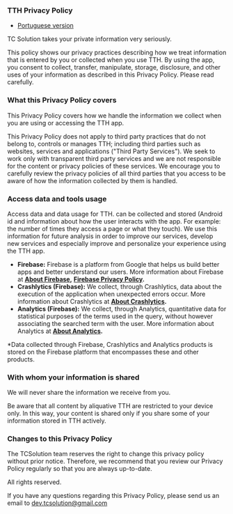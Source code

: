 ### TTH Privacy Policy

* [Portuguese version](https://techtcs.github.io/tcsdocs/apps/tth/privacyPolicy/privacy_policy-pt.html)

TC Solution takes your private information very seriously.

This policy shows our privacy practices describing how we treat information that is entered by you or collected when you use TTH.
By using the app, you consent to collect, transfer, manipulate, storage, disclosure, and other uses of your information as described in this Privacy Policy. Please read carefully.

### What this Privacy Policy covers

This Privacy Policy covers how we handle the information we collect when you are using or accessing the TTH app.

This Privacy Policy does not apply to third party practices that do not belong to, controls or manages TTH; including third parties such as websites, services and applications ("Third Party Services"). We seek to work only with transparent third party services and we are not responsible for the content or privacy policies of these services. We encourage you to carefully review the privacy policies of all third parties that you access to be aware of how the information collected by them is handled.

### Access data and tools usage

Access data and data usage for TTH. can be collected and stored (Android id and information about how the user interacts with the app. For example: the number of times they access a page or what they touch). We use this information for future analysis in order to improve our services, develop new services and especially improve and personalize your experience using the TTH app.

* **Firebase:** Firebase is a platform from Google that helps us build better apps and better understand our users. More information about Firebase at **[About Firebase](https://www.google.com/url?sa=t&rct=j&q=&esrc=s&source=web&cd=&cad=rja&uact=8&ved=2ahUKEwj908zli6P3AhX_g5UCHV3nDzQQFnoECAkQAQ&url=https%3A%2F%2Ffirebase.google.com%2F%3Fhl%3Dpt&usg=AOvVaw35ZHRRnbb3FRIt3tVbLP7-),** **[Firebase Privacy Policy](https://firebase.google.com/support/privacy?hl=pt-br).**
* **Crashlytics (Firebase):** We collect, through Crashlytics, data about the execution of the application when unexpected errors occur. More information about Crashlytics at **[About Crashlytics](https://firebase.google.com/docs/crashlytics).**
* **Analytics (Firebase):** We collect, through Analytics, quantitative data for statistical purposes of the terms used in the query, without however associating the searched term with the user. More information about Analytics at **[About Analytics](https://firebase.google.com/docs/analytics/events?hl=pt-br&platform=android).**

\*Data collected through Firebase, Crashlytics and Analytics products is stored on the Firebase platform that encompasses these and other products.

### With whom your information is shared

We will never share the information we receive from you.

Be aware that all content by aliquative TTH are restricted to your device only. In this way, your content is shared only if you share some of your information stored in TTH actively.

### Changes to this Privacy Policy

The TCSolution team reserves the right to change this privacy policy without prior notice. Therefore, we recommend that you review our Privacy Policy regularly so that you are always up-to-date.

All rights reserved.

If you have any questions regarding this Privacy Policy, please send us an email to [dev.tcsolution@gmail.com](mailto:dev.tcsolution@gmail.com)





